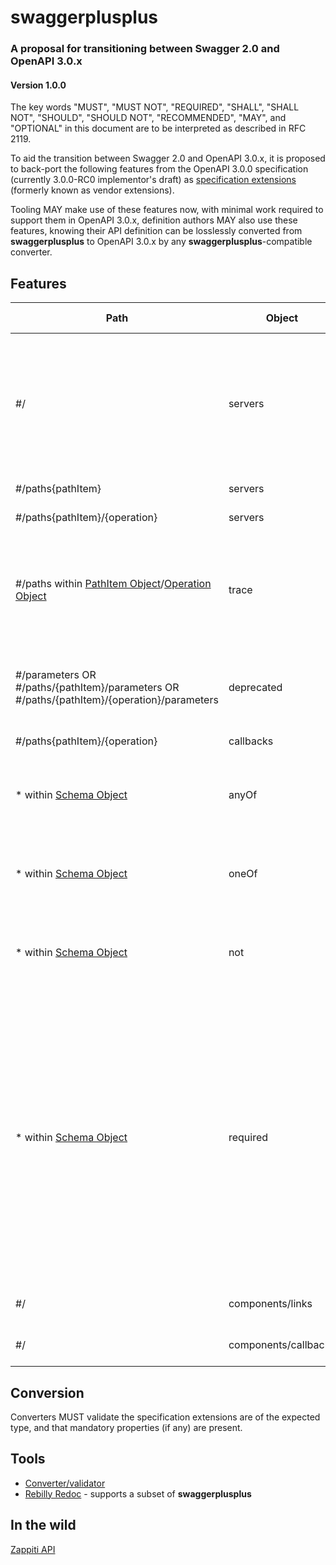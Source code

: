 # swaggerplusplus

### A proposal for transitioning between Swagger 2.0 and OpenAPI 3.0.x

#### Version 1.0.0

The key words "MUST", "MUST NOT", "REQUIRED", "SHALL", "SHALL NOT", "SHOULD", "SHOULD NOT", "RECOMMENDED", "MAY", and "OPTIONAL" in this document are to be interpreted as described in RFC 2119.

To aid the transition between Swagger 2.0 and OpenAPI 3.0.x, it is proposed to back-port the following features from the OpenAPI 3.0.0 specification (currently 3.0.0-RC0 implementor's draft) as [specification extensions](https://github.com/OAI/OpenAPI-Specification/blob/OpenAPI.next/versions/2.0.md#vendorExtensions) (formerly known as vendor extensions).

Tooling MAY make use of these features now, with minimal work required to support them in OpenAPI 3.0.x, definition authors MAY also use these features, knowing their API definition can be losslessly converted from **swaggerplusplus** to OpenAPI 3.0.x by any **swaggerplusplus**-compatible converter.

## Features

Path|Object|New Extension|Type|Description
---|---|---|---|---|
#/|servers|x-servers|[[Server Objects](https://github.com/OAI/OpenAPI-Specification/blob/OpenAPI.next/versions/3.0.md#server-object)]|When converting to OpenAPI 3.0.x, this array MUST be concatenated with any existing `servers` array converted from Swagger 2.0 metadata, and they MUST be prepended
#/paths{pathItem}|servers|x-servers|[[Server Objects](https://github.com/OAI/OpenAPI-Specification/blob/OpenAPI.next/versions/3.0.md#server-object)]|
#/paths{pathItem}/{operation}|servers|x-servers|[[Server Objects](https://github.com/OAI/OpenAPI-Specification/blob/OpenAPI.next/versions/3.0.md#server-object)]|
#/paths within [PathItem Object]()/[Operation Object]()|trace|x-trace|[V2 Operation Object]()|This MUST be a Swagger 2.0 Operation Object, it MUST be treated as per any other Operation Object, for the `TRACE` HTTP method
#/parameters OR #/paths/{pathItem}/parameters OR #/paths/{pathItem}/{operation}/parameters|deprecated|x-deprecated|Boolean|Indicates the parameter is deprecated and SHOULD be transitioned out of use
#/paths{pathItem}/{operation}|callbacks|x-callbacks|[[Callback Objects](https://github.com/OAI/OpenAPI-Specification/blob/OpenAPI.next/versions/3.0.md#server-object)]|
\* within [Schema Object](https://github.com/OAI/OpenAPI-Specification/blob/OpenAPI.next/versions/3.0.md#schemaObject)|anyOf|x-anyOf|[[Schema Object](https://github.com/OAI/OpenAPI-Specification/blob/OpenAPI.next/versions/3.0.md#schemaObject)]|Schema MUST be extracted and post-processed before being used for validation
\* within [Schema Object](https://github.com/OAI/OpenAPI-Specification/blob/OpenAPI.next/versions/3.0.md#schemaObject)|oneOf|x-oneOf|[[Schema Object](https://github.com/OAI/OpenAPI-Specification/blob/OpenAPI.next/versions/3.0.md#schemaObject)]|Schema MUST be extracted and post-processed before being used for validation
\* within [Schema Object](https://github.com/OAI/OpenAPI-Specification/blob/OpenAPI.next/versions/3.0.md#schemaObject)|not|x-not|[Schema Object](https://github.com/OAI/OpenAPI-Specification/blob/OpenAPI.next/versions/3.0.md#schemaObject)|Schema MUST be extracted and post-processed before being used for validation
\* within [Schema Object](https://github.com/OAI/OpenAPI-Specification/blob/OpenAPI.next/versions/3.0.md#schemaObject)|required|x-required|Array|Where a property has been removed from `required` due to use of `x-anyOf`, `x-oneOf` or `x-not`, converters MUST merge these arrays when converting from **swaggerplusplus** to OpenAPI 3.0.x. When a converter converts from 3.0.x to **swaggerplusplus** it MUST remove any `required` properties hidden by `x-anyOf`, `x-oneOf` or `x-not` and move them into this array.
#/|components/links|x-links|Map {Link Object}|Contains reusable Link Objects
#/|components/callbacks|x-callbacks|Map {Callback Object}|Contains reusable Callback Objects

## Conversion

Converters MUST validate the specification extensions are of the expected type, and that mandatory properties (if any) are present.

## Tools

* [Converter/validator](https://github.com/mermade/swagger2openapi)
* [Rebilly Redoc](https://github.com/Rebilly/ReDoc) - supports a subset of **swaggerplusplus**

## In the wild

[Zappiti API](http://zappiti.com/api/zappiti-player-4k/swagger/)
